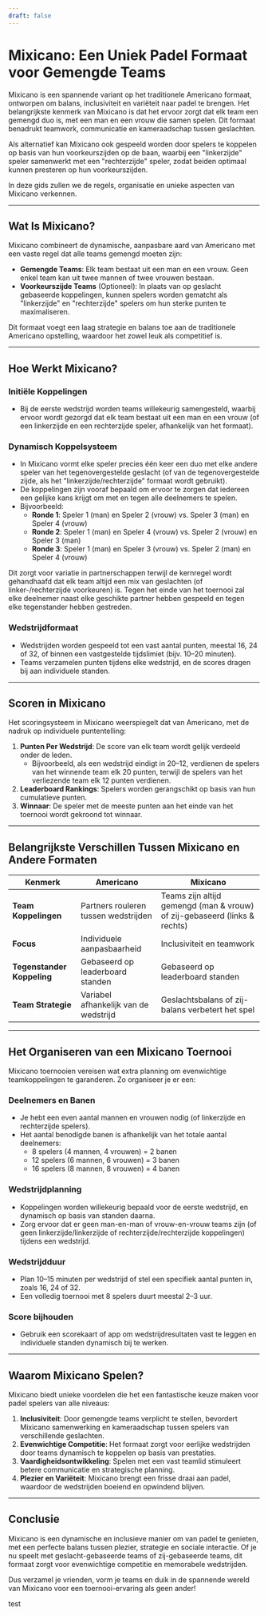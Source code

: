 ```yaml
---
draft: false
---
```

# Mixicano: Een Uniek Padel Formaat voor Gemengde Teams

Mixicano is een spannende variant op het traditionele Americano formaat, ontworpen om balans, inclusiviteit en variëteit naar padel te brengen. Het belangrijkste kenmerk van Mixicano is dat het ervoor zorgt dat elk team een gemengd duo is, met een man en een vrouw die samen spelen. Dit formaat benadrukt teamwork, communicatie en kameraadschap tussen geslachten.

Als alternatief kan Mixicano ook gespeeld worden door spelers te koppelen op basis van hun voorkeurszijden op de baan, waarbij een "linkerzijde" speler samenwerkt met een "rechterzijde" speler, zodat beiden optimaal kunnen presteren op hun voorkeurszijden.

In deze gids zullen we de regels, organisatie en unieke aspecten van Mixicano verkennen.

---

## **Wat Is Mixicano?**

Mixicano combineert de dynamische, aanpasbare aard van Americano met een vaste regel dat alle teams gemengd moeten zijn:
- **Gemengde Teams**: Elk team bestaat uit een man en een vrouw. Geen enkel team kan uit twee mannen of twee vrouwen bestaan.
- **Voorkeurszijde Teams** (Optioneel): In plaats van op geslacht gebaseerde koppelingen, kunnen spelers worden gematcht als "linkerzijde" en "rechterzijde" spelers om hun sterke punten te maximaliseren.

Dit formaat voegt een laag strategie en balans toe aan de traditionele Americano opstelling, waardoor het zowel leuk als competitief is.

---

## **Hoe Werkt Mixicano?**

### **Initiële Koppelingen**
- Bij de eerste wedstrijd worden teams willekeurig samengesteld, waarbij ervoor wordt gezorgd dat elk team bestaat uit een man en een vrouw (of een linkerzijde en een rechterzijde speler, afhankelijk van het formaat).
  
### **Dynamisch Koppelsysteem**
- In Mixicano vormt elke speler precies één keer een duo met elke andere speler van het tegenovergestelde geslacht (of van de tegenovergestelde zijde, als het "linkerzijde/rechterzijde" formaat wordt gebruikt).
- De koppelingen zijn vooraf bepaald om ervoor te zorgen dat iedereen een gelijke kans krijgt om met en tegen alle deelnemers te spelen.
- Bijvoorbeeld:
  - **Ronde 1**: Speler 1 (man) en Speler 2 (vrouw) vs. Speler 3 (man) en Speler 4 (vrouw)
  - **Ronde 2**: Speler 1 (man) en Speler 4 (vrouw) vs. Speler 2 (vrouw) en Speler 3 (man)
  - **Ronde 3**: Speler 1 (man) en Speler 3 (vrouw) vs. Speler 2 (man) en Speler 4 (vrouw)

Dit zorgt voor variatie in partnerschappen terwijl de kernregel wordt gehandhaafd dat elk team altijd een mix van geslachten (of linker-/rechterzijde voorkeuren) is. Tegen het einde van het toernooi zal elke deelnemer naast elke geschikte partner hebben gespeeld en tegen elke tegenstander hebben gestreden.

### **Wedstrijdformaat**
- Wedstrijden worden gespeeld tot een vast aantal punten, meestal 16, 24 of 32, of binnen een vastgestelde tijdslimiet (bijv. 10–20 minuten).
- Teams verzamelen punten tijdens elke wedstrijd, en de scores dragen bij aan individuele standen.

---

## **Scoren in Mixicano**

Het scoringsysteem in Mixicano weerspiegelt dat van Americano, met de nadruk op individuele puntentelling:

1. **Punten Per Wedstrijd**: De score van elk team wordt gelijk verdeeld onder de leden.
   - Bijvoorbeeld, als een wedstrijd eindigt in 20–12, verdienen de spelers van het winnende team elk 20 punten, terwijl de spelers van het verliezende team elk 12 punten verdienen.
2. **Leaderboard Rankings**: Spelers worden gerangschikt op basis van hun cumulatieve punten.
3. **Winnaar**: De speler met de meeste punten aan het einde van het toernooi wordt gekroond tot winnaar.

---

## **Belangrijkste Verschillen Tussen Mixicano en Andere Formaten**

| **Kenmerk**              | **Americano**                                  | **Mixicano**                                    |
|---------------------------|-----------------------------------------------|------------------------------------------------|
| **Team Koppelingen**      | Partners rouleren tussen wedstrijden          | Teams zijn altijd gemengd (man & vrouw) of zij-gebaseerd (links & rechts) |
| **Focus**                 | Individuele aanpasbaarheid                    | Inclusiviteit en teamwork                       |
| **Tegenstander Koppeling**| Gebaseerd op leaderboard standen              | Gebaseerd op leaderboard standen                |
| **Team Strategie**        | Variabel afhankelijk van de wedstrijd         | Geslachtsbalans of zij-balans verbetert het spel|

---

## **Het Organiseren van een Mixicano Toernooi**

Mixicano toernooien vereisen wat extra planning om evenwichtige teamkoppelingen te garanderen. Zo organiseer je er een:

### **Deelnemers en Banen**
- Je hebt een even aantal mannen en vrouwen nodig (of linkerzijde en rechterzijde spelers).
- Het aantal benodigde banen is afhankelijk van het totale aantal deelnemers:
  - 8 spelers (4 mannen, 4 vrouwen) = 2 banen
  - 12 spelers (6 mannen, 6 vrouwen) = 3 banen
  - 16 spelers (8 mannen, 8 vrouwen) = 4 banen

### **Wedstrijdplanning**
- Koppelingen worden willekeurig bepaald voor de eerste wedstrijd, en dynamisch op basis van standen daarna.
- Zorg ervoor dat er geen man-en-man of vrouw-en-vrouw teams zijn (of geen linkerzijde/linkerzijde of rechterzijde/rechterzijde koppelingen) tijdens een wedstrijd.

### **Wedstrijdduur**
- Plan 10–15 minuten per wedstrijd of stel een specifiek aantal punten in, zoals 16, 24 of 32.
- Een volledig toernooi met 8 spelers duurt meestal 2–3 uur.

### **Score bijhouden**
- Gebruik een scorekaart of app om wedstrijdresultaten vast te leggen en individuele standen dynamisch bij te werken.

---

## **Waarom Mixicano Spelen?**

Mixicano biedt unieke voordelen die het een fantastische keuze maken voor padel spelers van alle niveaus:

1. **Inclusiviteit**: Door gemengde teams verplicht te stellen, bevordert Mixicano samenwerking en kameraadschap tussen spelers van verschillende geslachten.
2. **Evenwichtige Competitie**: Het formaat zorgt voor eerlijke wedstrijden door teams dynamisch te koppelen op basis van prestaties.
3. **Vaardigheidsontwikkeling**: Spelen met een vast teamlid stimuleert betere communicatie en strategische planning.
4. **Plezier en Variëteit**: Mixicano brengt een frisse draai aan padel, waardoor de wedstrijden boeiend en opwindend blijven.

---

## **Conclusie**

Mixicano is een dynamische en inclusieve manier om van padel te genieten, met een perfecte balans tussen plezier, strategie en sociale interactie. Of je nu speelt met geslacht-gebaseerde teams of zij-gebaseerde teams, dit formaat zorgt voor evenwichtige competitie en memorabele wedstrijden.

Dus verzamel je vrienden, vorm je teams en duik in de spannende wereld van Mixicano voor een toernooi-ervaring als geen ander!

test